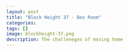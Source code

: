 ```yaml
---
layout: post
title: "Block Height 37 - Box Room"
categories:
tags: []
image: blockheight-37.png
description: The challeneges of moving home
---
```

